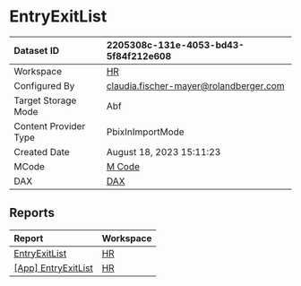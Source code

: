 



# EntryExitList

|Dataset ID|2205308c-131e-4053-bd43-5f84f212e608|
| :--- | :--- |
|Workspace|[HR](../Workspaces/HR.md)|
|Configured By|claudia.fischer-mayer@rolandberger.com|
|Target Storage Mode|Abf|
|Content Provider Type|PbixInImportMode|
|Created Date|August 18, 2023 15:11:23|
|MCode|[M Code](./EntryExitList/mcode.md)|
|DAX|[DAX](./EntryExitList/dax.md)|

## Reports

|Report|Workspace|
| :--- | :--- |
|[EntryExitList](../Reports/EntryExitList.md)|[HR](../Workspaces/HR.md)|
|[[App] EntryExitList](../Reports/[App]-EntryExitList.md)|[HR](../Workspaces/HR.md)|
